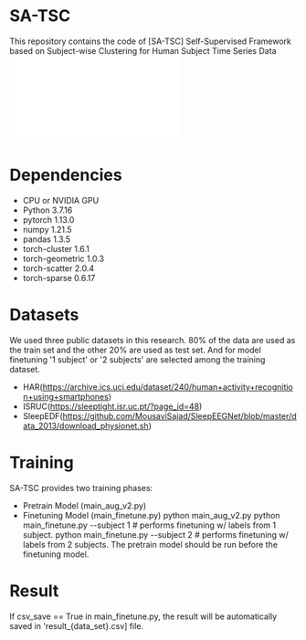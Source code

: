 # SA-TSC
This repository contains the code of [SA-TSC] Self-Supervised Framework based on Subject-wise Clustering for Human Subject Time Series Data
![model_img](./main_fig.pdf)

# Dependencies
- CPU or NVIDIA GPU
- Python 3.7.16
- pytorch 1.13.0
- numpy 1.21.5
- pandas 1.3.5
- torch-cluster 1.6.1
- torch-geometric 1.0.3
- torch-scatter 2.0.4
- torch-sparse 0.6.17

# Datasets
We used three public datasets in this research.
80% of the data are used as the train set and the other 20% are used as test set. And for model finetuning '1 subject' or '2 subjects' are selected among the training dataset.
- HAR(https://archive.ics.uci.edu/dataset/240/human+activity+recognition+using+smartphones)
- ISRUC(https://sleeptight.isr.uc.pt/?page_id=48)
- SleepEDF(https://github.com/MousaviSajad/SleepEEGNet/blob/master/data_2013/download_physionet.sh)

# Training
SA-TSC provides two training phases:
- Pretrain Model (main_aug_v2.py)
- Finetuning Model (main_finetune.py)
  python main_aug_v2.py
  python main_finetune.py --subject 1 # performs finetuning w/ labels from 1 subject.
  python main_finetune.py --subject 2 # performs finetuning w/ labels from 2 subjects.
The pretrain model should be run before the finetuning model.

# Result
If csv_save == True in main_finetune.py, the result will be automatically saved in 'result_{data_set}.csv] file.
